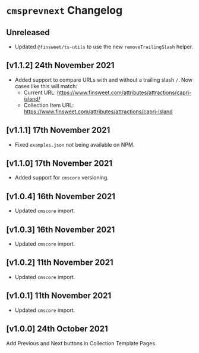 # `cmsprevnext` Changelog

## Unreleased

- Updated `@finsweet/ts-utils` to use the new `removeTrailingSlash` helper.

## [v1.1.2] 24th November 2021

- Added support to compare URLs with and without a trailing slash `/`.
  Now cases like this will match:
  - Current URL: https://www.finsweet.com/attributes/attractions/capri-island/
  - Collection Item URL: https://www.finsweet.com/attributes/attractions/capri-island

## [v1.1.1] 17th November 2021

- Fixed `examples.json` not being available on NPM.

## [v1.1.0] 17th November 2021

- Added support for `cmscore` versioning.

## [v1.0.4] 16th November 2021

- Updated `cmscore` import.

## [v1.0.3] 16th November 2021

- Updated `cmscore` import.

## [v1.0.2] 11th November 2021

- Updated `cmscore` import.

## [v1.0.1] 11th November 2021

- Updated `cmscore` import.

## [v1.0.0] 24th October 2021

Add Previous and Next buttons in Collection Template Pages.
